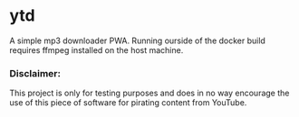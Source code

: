 # ytd
A simple mp3 downloader PWA. Running ourside of the docker build requires ffmpeg installed on the host machine. 


### Disclaimer: 

This project is only for testing purposes and does in no way encourage the use of this piece of software for pirating content from YouTube.
